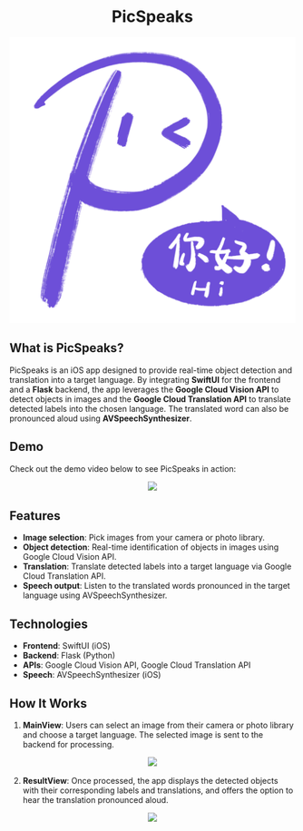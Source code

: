 <h1 align="center">PicSpeaks</h1>

<p align="center">
  <img src="./assets/Logo.png"> 
</p> 

## What is PicSpeaks?

PicSpeaks is an iOS app designed to provide real-time object detection and translation into a target language. By integrating **SwiftUI** for the frontend and a **Flask** backend, the app leverages the **Google Cloud Vision API** to detect objects in images and the **Google Cloud Translation API** to translate detected labels into the chosen language. The translated word can also be pronounced aloud using **AVSpeechSynthesizer**.

## Demo

Check out the demo video below to see PicSpeaks in action:

<p align="center">
  <img src="./assets/demo.mp4"> 
</p>

## Features
- **Image selection**: Pick images from your camera or photo library.
- **Object detection**: Real-time identification of objects in images using Google Cloud Vision API.
- **Translation**: Translate detected labels into a target language via Google Cloud Translation API.
- **Speech output**: Listen to the translated words pronounced in the target language using AVSpeechSynthesizer.

## Technologies
- **Frontend**: SwiftUI (iOS)
- **Backend**: Flask (Python)
- **APIs**: Google Cloud Vision API, Google Cloud Translation API
- **Speech**: AVSpeechSynthesizer (iOS)


## How It Works

1. **MainView**: Users can select an image from their camera or photo library and choose a target language. The selected image is sent to the backend for processing.
   
<p align="center">
  <img src="./assets/MainView.png"> 
</p>

2. **ResultView**: Once processed, the app displays the detected objects with their corresponding labels and translations, and offers the option to hear the translation pronounced aloud.


<p align="center">
  <img src="./assets/ResultView.png"> 
</p>
